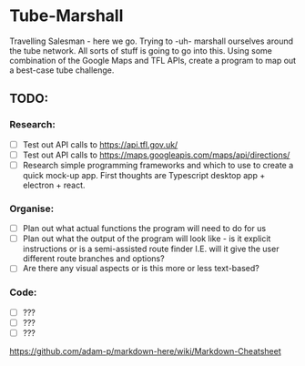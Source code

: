 # Tube-Marshall

Travelling Salesman - here we go.
Trying to -uh- marshall ourselves around the tube network. All sorts of stuff is going to go into this.
Using some combination of the Google Maps and TFL APIs, create a program to map out a best-case tube challenge.

## TODO:
### Research:
- [ ] Test out API calls to https://api.tfl.gov.uk/
- [ ] Test out API calls to https://maps.googleapis.com/maps/api/directions/
- [ ] Research simple programming frameworks and which to use to create a quick mock-up app. First thoughts are Typescript desktop app + electron + react.

### Organise:
- [ ] Plan out what actual functions the program will need to do for us
- [ ] Plan out what the output of the program will look like - is it explicit instructions or is a semi-assisted route finder I.E. will it give the user different route branches and options?
- [ ] Are there any visual aspects or is this more or less text-based?

### Code:
- [ ] ???
- [ ] ???
- [ ] ???

https://github.com/adam-p/markdown-here/wiki/Markdown-Cheatsheet

